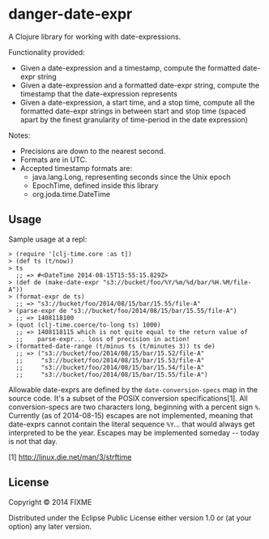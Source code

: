 # danger-date-expr

A Clojure library for working with date-expressions.

Functionality provided:

 * Given a date-expression and a timestamp, compute the formatted
   date-expr string
 * Given a date-expression and a formatted date-expr string, compute
   the timestamp that the date-expression represents
 * Given a date-expression, a start time, and a stop time, compute all
   the formatted date-expr strings in between start and stop time
   (spaced apart by the finest granularity of time-period in the date
   expression)

Notes:

 * Precisions are down to the nearest second.
 * Formats are in UTC.
 * Accepted timestamp formats are:
    * java.lang.Long, representing seconds since the Unix epoch
    * EpochTime, defined inside this library
    * org.joda.time.DateTime

## Usage

Sample usage at a repl:

    > (require '[clj-time.core :as t])
    > (def ts (t/now))
    > ts
      ;; => #<DateTime 2014-08-15T15:55:15.829Z>
    > (def de (make-date-expr "s3://bucket/foo/%Y/%m/%d/bar/%H.%M/file-A"))
    > (format-expr de ts)
      ;; => "s3://bucket/foo/2014/08/15/bar/15.55/file-A"
    > (parse-expr de "s3://bucket/foo/2014/08/15/bar/15.55/file-A")
      ;; => 1408118100
    > (quot (clj-time.coerce/to-long ts) 1000)
      ;; => 1408118115 which is not quite equal to the return value of
      ;;    parse-expr... loss of precision in action!
    > (formatted-date-range (t/minus ts (t/minutes 3)) ts de)
      ;; => ("s3://bucket/foo/2014/08/15/bar/15.52/file-A"
      ;;     "s3://bucket/foo/2014/08/15/bar/15.53/file-A"
      ;;     "s3://bucket/foo/2014/08/15/bar/15.54/file-A"
      ;;     "s3://bucket/foo/2014/08/15/bar/15.55/file-A")

Allowable date-exprs are defined by the `date-conversion-specs` map in
the source code. It's a subset of the POSIX conversion
specifications[1]. All conversion-specs are two characters long,
beginning with a percent sign `%`. Currently (as of 2014-08-15)
escapes are not implemented, meaning that date-exprs cannot contain
the literal sequence `%Y`... that would always get interpreted to be
the year. Escapes may be implemented someday -- today is not that
day.

[1] http://linux.die.net/man/3/strftime

## License

Copyright © 2014 FIXME

Distributed under the Eclipse Public License either version 1.0 or (at
your option) any later version.
